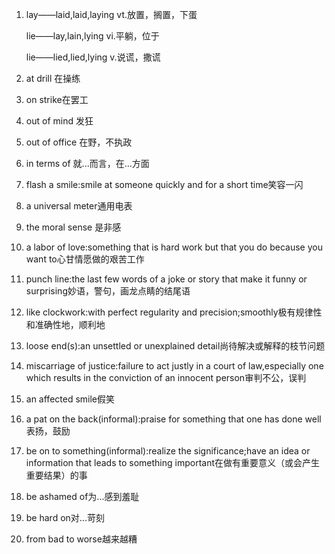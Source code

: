 1. lay——laid,laid,laying vt.放置，搁置，下蛋

   lie——lay,lain,lying vi.平躺，位于

   lie——lied,lied,lying v.说谎，撒谎

2. at drill 在操练
3. on strike在罢工
4. out of mind 发狂
5. out of office 在野，不执政
6. in terms of 就...而言，在...方面
7. flash a smile:smile at someone quickly and for a short time笑容一闪
8. a universal meter通用电表
9. the moral sense 是非感
10. a labor of love:something that is hard work but that you do because you want to心甘情愿做的艰苦工作
11. punch line:the last few words of a joke or story that make it funny or surprising妙语，警句，画龙点睛的结尾语
12. like clockwork:with perfect regularity and precision;smoothly极有规律性和准确性地，顺利地
13. loose end(s):an unsettled or unexplained detail尚待解决或解释的枝节问题
14. miscarriage of justice:failure to act justly in a court of law,especially one which results in the conviction of an innocent person审判不公，误判
15. an affected smile假笑
16. a pat on the back(informal):praise for something that one has done well表扬，鼓励
17. be on to something(informal):realize the significance;have an idea or information that leads to something important在做有重要意义（或会产生重要结果）的事
18. be ashamed of为...感到羞耻
19. be hard on对...苛刻
20. from bad to worse越来越糟